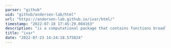 ```yaml
---
parser: "github"
uid: "github/andersen-lab/html"
url: "https://andersen-lab.github.io/ivar/html/"
timestamp: "2022-07-18 17:45:29.084163"
description: "is a computational package that contains functions broadly useful for viral amplicon-based sequencing."
title: "ivar"
date: "2022-07-23 14:24:18.575824"
---
```

